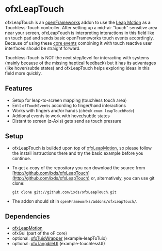 ofxLeapTouch
================

ofxLeapTouch is an [openFrameworks](https://github.com/openframeworks/openFrameworks) addon to use the [Leap Motion](https://leapmotion.com) as a Touchless-Touch controller. After setting up a mid-air "touch" sensitive area near your screen, ofxLeapTouch is interpreting interactions in this field like an touch pad and sends basic openFrameworks touch events accordingly. Because of using these [core events](http://openframeworks.cc/documentation/events/ofCoreEvents.html) combining it with touch reactive user interfaces should be straight forward. 

Touchless-Touch is NOT the next step/level for interacting with systems (mainly because of the missing haptical feedback) but it has its advantages (like hover/subtle states) and ofxLeapTouch helps exploring ideas in this field more quickly.


Features 
--------

* Setup for leap-to-screen mapping (touchless touch area)
* Emit `ofTouchEvents` according to finger/hand interactions
* Works with fingers and/or hands (check `enum leapTouchMode`)
* Addional events to work with hover/subtle states 
* Distant to screen (z-Axis) gets send as touch pressure

Setup
------

* ofxLeapTouch is builded upon top of [ofxLeapMotion](http://github.com/ofTheo/ofxLeapMotion/), so please follow the install instructions there and try the basic example before you continue.
* To get a copy of the repository you can download the source from [http://github.com/ixds/ofxLeapTouch](http://github.com/ixds/ofxLeapTouch) or, alternatively, you can use git clone: 

  `git clone git://github.com/ixds/ofxLeapTouch.git`

* The addon should sit in `openFrameworks/addons/ofxLeapTouch/`.

Dependencies
------------

* [ofxLeapMotion](http://github.com/ofTheo/ofxLeapMotion/)
* ofxGui (part of the oF core)
* optional: [ofxTuioWrapper](http://github.com/fx-lange/ofxTuioWrapper/) (example-leapToTuio)
* optional: [ofxTangibleUI](http://github.com/fx-lange/ofxTangibleUI/) (example-touchlessUI)
